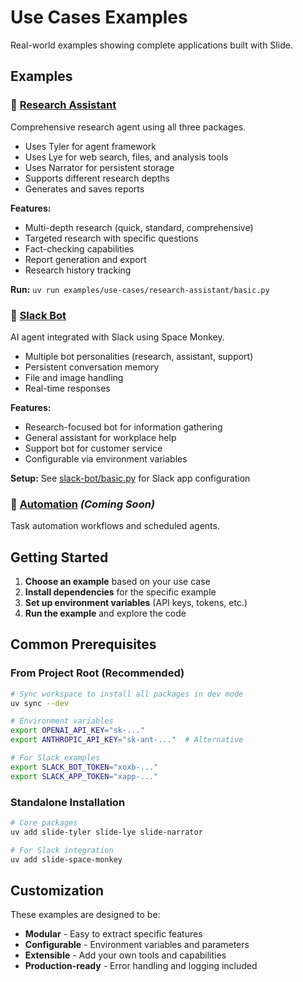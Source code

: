 # Use Cases Examples

Real-world examples showing complete applications built with Slide.

## Examples

### 🔬 [Research Assistant](./research-assistant/)
Comprehensive research agent using all three packages.
- Uses Tyler for agent framework
- Uses Lye for web search, files, and analysis tools  
- Uses Narrator for persistent storage
- Supports different research depths
- Generates and saves reports

**Features:**
- Multi-depth research (quick, standard, comprehensive)
- Targeted research with specific questions
- Fact-checking capabilities  
- Report generation and export
- Research history tracking

**Run:** `uv run examples/use-cases/research-assistant/basic.py`

### 💬 [Slack Bot](./slack-bot/)
AI agent integrated with Slack using Space Monkey.
- Multiple bot personalities (research, assistant, support)
- Persistent conversation memory
- File and image handling
- Real-time responses

**Features:**
- Research-focused bot for information gathering
- General assistant for workplace help
- Support bot for customer service
- Configurable via environment variables

**Setup:** See [slack-bot/basic.py](./slack-bot/basic.py) for Slack app configuration

### 🤖 [Automation](./automation/) *(Coming Soon)*
Task automation workflows and scheduled agents.

## Getting Started

1. **Choose an example** based on your use case
2. **Install dependencies** for the specific example
3. **Set up environment variables** (API keys, tokens, etc.)
4. **Run the example** and explore the code

## Common Prerequisites

### From Project Root (Recommended)

```bash
# Sync workspace to install all packages in dev mode
uv sync --dev

# Environment variables
export OPENAI_API_KEY="sk-..."
export ANTHROPIC_API_KEY="sk-ant-..."  # Alternative

# For Slack examples
export SLACK_BOT_TOKEN="xoxb-..."
export SLACK_APP_TOKEN="xapp-..."
```

### Standalone Installation

```bash
# Core packages
uv add slide-tyler slide-lye slide-narrator

# For Slack integration
uv add slide-space-monkey
```

## Customization

These examples are designed to be:
- **Modular** - Easy to extract specific features
- **Configurable** - Environment variables and parameters
- **Extensible** - Add your own tools and capabilities
- **Production-ready** - Error handling and logging included